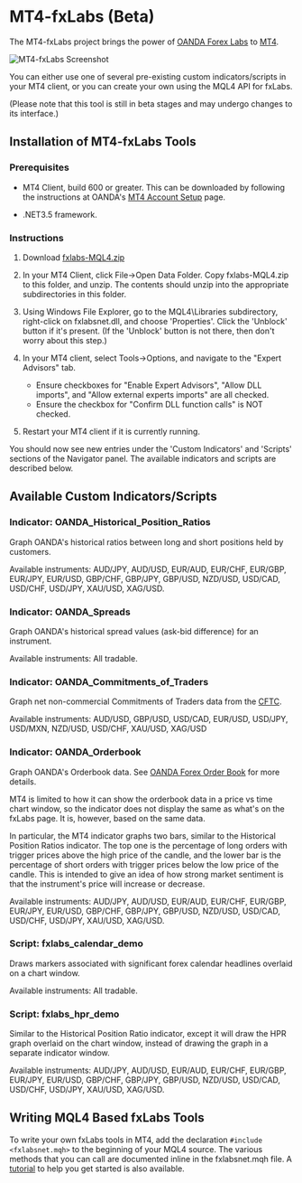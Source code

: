 MT4-fxLabs (Beta)
=================

The MT4-fxLabs project brings the power of [OANDA Forex Labs](http://fxtrade.oanda.com/analysis/labs/) to [MT4](http://fxtrade.oanda.com/trade-forex/metatrader/). 

![MT4-fxLabs Screenshot](https://github.com/oanda/mt4-fxlabs/raw/master/mt4-fxlabs.jpg)

You can either use one of several pre-existing custom indicators/scripts in your MT4 client, or you can create your own using the MQL4 API for fxLabs. 

(Please note that this tool is still in beta stages and may undergo changes to its interface.)

## Installation of MT4-fxLabs Tools

### Prerequisites 

* MT4 Client, build 600 or greater. This can be downloaded by following the instructions at OANDA's [MT4 Account Setup](http://fxtrade.oanda.com/trade-forex/metatrader/trade-account-setup) page. 

* .NET3.5 framework. 


### Instructions

1. Download [fxlabs-MQL4.zip](https://github.com/oanda/mt4-fxlabs/raw/master/fxlabs-MQL4.zip)

2. In your MT4 Client, click File->Open Data Folder. Copy fxlabs-MQL4.zip to this folder, and unzip. The contents should unzip into the appropriate subdirectories in this folder. 

3. Using Windows File Explorer, go to the MQL4\Libraries subdirectory, right-click on fxlabsnet.dll, and choose 'Properties'. Click the 'Unblock' button if it's present. (If the 'Unblock' button is not there, then don't worry about this step.) 

4. In your MT4 client, select Tools->Options, and navigate to the "Expert Advisors" tab. 
    * Ensure checkboxes for "Enable Expert Advisors", "Allow DLL imports", and "Allow external experts imports" are all checked. 
    * Ensure the checkbox for "Confirm DLL function calls" is NOT checked. 
5. Restart your MT4 client if it is currently running. 

You should now see new entries under the 'Custom Indicators' and 'Scripts' sections of the Navigator panel. The available indicators and scripts are described below. 

## Available Custom Indicators/Scripts

### Indicator: OANDA_Historical_Position_Ratios

Graph OANDA's historical ratios between long and short positions held by customers. 

Available instruments: AUD/JPY, AUD/USD, EUR/AUD, EUR/CHF, EUR/GBP, EUR/JPY, EUR/USD, GBP/CHF, GBP/JPY, GBP/USD, NZD/USD, USD/CAD, USD/CHF, USD/JPY, XAU/USD, XAG/USD. 

### Indicator: OANDA_Spreads

Graph OANDA's historical spread values (ask-bid difference) for an instrument. 

Available instruments: All tradable.

### Indicator: OANDA_Commitments_of_Traders

Graph net non-commercial Commitments of Traders data from the [CFTC](http://www.cftc.gov/MarketReports/CommitmentsofTraders/index.htm). 

Available instruments: AUD/USD, GBP/USD, USD/CAD, EUR/USD, USD/JPY, USD/MXN, NZD/USD, USD/CHF, XAU/USD, XAG/USD

### Indicator: OANDA_Orderbook

Graph OANDA's Orderbook data. See [OANDA Forex Order Book](http://fxtrade.oanda.ca/analysis/forex-order-book) for more details. 

MT4 is limited to how it can show the orderbook data in a price vs time chart window, so the indicator does not display the same as what's on the fxLabs page. It is, however,  based on the same data. 

In particular, the MT4 indicator graphs two bars, similar to the Historical Position Ratios indicator. The top one is the percentage of long orders with trigger prices above the high price of the candle, and the lower bar is the percentage of short orders with trigger prices below the low price of the candle. This is intended to give an idea of how strong market sentiment is that the instrument's price will increase or decrease. 

Available instruments: AUD/JPY, AUD/USD, EUR/AUD, EUR/CHF, EUR/GBP, EUR/JPY, EUR/USD, GBP/CHF, GBP/JPY, GBP/USD, NZD/USD, USD/CAD, USD/CHF, USD/JPY, XAU/USD, XAG/USD. 

### Script: fxlabs_calendar_demo

Draws markers associated with significant forex calendar headlines overlaid on a chart window.

Available instruments: All tradable.

### Script: fxlabs_hpr_demo

Similar to the Historical Position Ratio indicator, except it will draw the HPR graph overlaid
on the chart window, instead of drawing the graph in a separate indicator window. 

Available instruments: AUD/JPY, AUD/USD, EUR/AUD, EUR/CHF, EUR/GBP, EUR/JPY, EUR/USD, GBP/CHF, GBP/JPY, GBP/USD, NZD/USD, USD/CAD, USD/CHF, USD/JPY, XAU/USD, XAG/USD. 

## Writing MQL4 Based fxLabs Tools

To write your own fxLabs tools in MT4, add the declaration `#include <fxlabsnet.mqh>` to the beginning of your MQL4 source. The various methods that you can call are documented inline in the fxlabsnet.mqh file. A [tutorial](https://github.com/oanda/mt4-fxlabs/blob/master/TUTORIAL.md) to help you get started is also available. 
